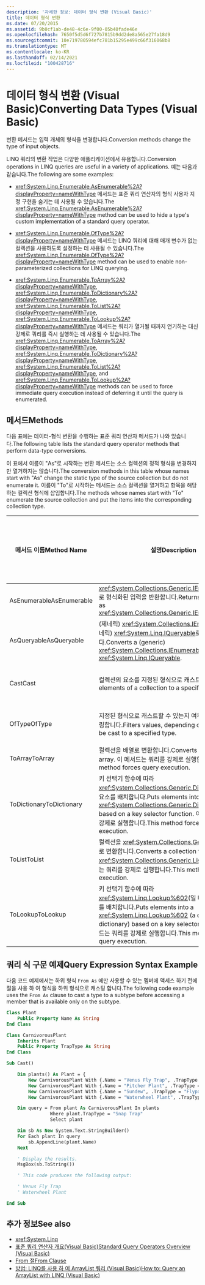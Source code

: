```yaml
---
description: '자세한 정보: 데이터 형식 변환 (Visual Basic)'
title: 데이터 형식 변환
ms.date: 07/20/2015
ms.assetid: 9b0cf1ab-de48-4c6e-9f00-05b40fade46e
ms.openlocfilehash: 7650f5d5d6f727b7815b9dd2de8a565e27fa18d9
ms.sourcegitcommit: 10e719780594efc781b15295e499c66f316068b8
ms.translationtype: MT
ms.contentlocale: ko-KR
ms.lasthandoff: 02/14/2021
ms.locfileid: "100428716"
---
```

# <a name="converting-data-types-visual-basic"></a><span data-ttu-id="2b9fa-103">데이터 형식 변환 (Visual Basic)</span><span class="sxs-lookup"><span data-stu-id="2b9fa-103">Converting Data Types (Visual Basic)</span></span>

<span data-ttu-id="2b9fa-104">변환 메서드는 입력 개체의 형식을 변경합니다.</span><span class="sxs-lookup"><span data-stu-id="2b9fa-104">Conversion methods change the type of input objects.</span></span>

 <span data-ttu-id="2b9fa-105">LINQ 쿼리의 변환 작업은 다양한 애플리케이션에서 유용합니다.</span><span class="sxs-lookup"><span data-stu-id="2b9fa-105">Conversion operations in LINQ queries are useful in a variety of applications.</span></span> <span data-ttu-id="2b9fa-106">예는 다음과 같습니다.</span><span class="sxs-lookup"><span data-stu-id="2b9fa-106">The following are some examples:</span></span>

- <span data-ttu-id="2b9fa-107"><xref:System.Linq.Enumerable.AsEnumerable%2A?displayProperty=nameWithType> 메서드는 표준 쿼리 연산자의 형식 사용자 지정 구현을 숨기는 데 사용될 수 있습니다.</span><span class="sxs-lookup"><span data-stu-id="2b9fa-107">The <xref:System.Linq.Enumerable.AsEnumerable%2A?displayProperty=nameWithType> method can be used to hide a type's custom implementation of a standard query operator.</span></span>

- <span data-ttu-id="2b9fa-108"><xref:System.Linq.Enumerable.OfType%2A?displayProperty=nameWithType> 메서드는 LINQ 쿼리에 대해 매개 변수가 없는 컬렉션을 사용하도록 설정하는 데 사용될 수 있습니다.</span><span class="sxs-lookup"><span data-stu-id="2b9fa-108">The <xref:System.Linq.Enumerable.OfType%2A?displayProperty=nameWithType> method can be used to enable non-parameterized collections for LINQ querying.</span></span>

- <span data-ttu-id="2b9fa-109"><xref:System.Linq.Enumerable.ToArray%2A?displayProperty=nameWithType>, <xref:System.Linq.Enumerable.ToDictionary%2A?displayProperty=nameWithType>, <xref:System.Linq.Enumerable.ToList%2A?displayProperty=nameWithType>, <xref:System.Linq.Enumerable.ToLookup%2A?displayProperty=nameWithType> 메서드는 쿼리가 열거될 때까지 연기하는 대신 강제로 쿼리를 즉시 실행하는 데 사용될 수 있습니다.</span><span class="sxs-lookup"><span data-stu-id="2b9fa-109">The <xref:System.Linq.Enumerable.ToArray%2A?displayProperty=nameWithType>, <xref:System.Linq.Enumerable.ToDictionary%2A?displayProperty=nameWithType>, <xref:System.Linq.Enumerable.ToList%2A?displayProperty=nameWithType>, and <xref:System.Linq.Enumerable.ToLookup%2A?displayProperty=nameWithType> methods can be used to force immediate query execution instead of deferring it until the query is enumerated.</span></span>

## <a name="methods"></a><span data-ttu-id="2b9fa-110">메서드</span><span class="sxs-lookup"><span data-stu-id="2b9fa-110">Methods</span></span>

<span data-ttu-id="2b9fa-111">다음 표에는 데이터-형식 변환을 수행하는 표준 쿼리 연산자 메서드가 나와 있습니다.</span><span class="sxs-lookup"><span data-stu-id="2b9fa-111">The following table lists the standard query operator methods that perform data-type conversions.</span></span>

<span data-ttu-id="2b9fa-112">이 표에서 이름이 "As"로 시작하는 변환 메서드는 소스 컬렉션의 정적 형식을 변경하지만 열거하지는 않습니다.</span><span class="sxs-lookup"><span data-stu-id="2b9fa-112">The conversion methods in this table whose names start with "As" change the static type of the source collection but do not enumerate it.</span></span> <span data-ttu-id="2b9fa-113">이름이 "To"로 시작하는 메서드는 소스 컬렉션을 열거하고 항목을 해당하는 컬렉션 형식에 삽입합니다.</span><span class="sxs-lookup"><span data-stu-id="2b9fa-113">The methods whose names start with "To" enumerate the source collection and put the items into the corresponding collection type.</span></span>

|<span data-ttu-id="2b9fa-114">메서드 이름</span><span class="sxs-lookup"><span data-stu-id="2b9fa-114">Method Name</span></span>|<span data-ttu-id="2b9fa-115">설명</span><span class="sxs-lookup"><span data-stu-id="2b9fa-115">Description</span></span>|<span data-ttu-id="2b9fa-116">Visual Basic 쿼리 식 구문</span><span class="sxs-lookup"><span data-stu-id="2b9fa-116">Visual Basic Query Expression Syntax</span></span>|<span data-ttu-id="2b9fa-117">추가 정보</span><span class="sxs-lookup"><span data-stu-id="2b9fa-117">More Information</span></span>|
|-----------------|-----------------|------------------------------------------|----------------------|
|<span data-ttu-id="2b9fa-118">AsEnumerable</span><span class="sxs-lookup"><span data-stu-id="2b9fa-118">AsEnumerable</span></span>|<span data-ttu-id="2b9fa-119"><xref:System.Collections.Generic.IEnumerable%601>로 형식화된 입력을 반환합니다.</span><span class="sxs-lookup"><span data-stu-id="2b9fa-119">Returns the input typed as <xref:System.Collections.Generic.IEnumerable%601>.</span></span>|<span data-ttu-id="2b9fa-120">해당 사항 없음.</span><span class="sxs-lookup"><span data-stu-id="2b9fa-120">Not applicable.</span></span>|<xref:System.Linq.Enumerable.AsEnumerable%2A?displayProperty=nameWithType>|
|<span data-ttu-id="2b9fa-121">AsQueryable</span><span class="sxs-lookup"><span data-stu-id="2b9fa-121">AsQueryable</span></span>|<span data-ttu-id="2b9fa-122">(제네릭) <xref:System.Collections.IEnumerable>을 (제네릭) <xref:System.Linq.IQueryable>로 변환합니다.</span><span class="sxs-lookup"><span data-stu-id="2b9fa-122">Converts a (generic) <xref:System.Collections.IEnumerable> to a (generic) <xref:System.Linq.IQueryable>.</span></span>|<span data-ttu-id="2b9fa-123">해당 사항 없음.</span><span class="sxs-lookup"><span data-stu-id="2b9fa-123">Not applicable.</span></span>|<xref:System.Linq.Queryable.AsQueryable%2A?displayProperty=nameWithType>|
|<span data-ttu-id="2b9fa-124">Cast</span><span class="sxs-lookup"><span data-stu-id="2b9fa-124">Cast</span></span>|<span data-ttu-id="2b9fa-125">컬렉션의 요소를 지정된 형식으로 캐스트합니다.</span><span class="sxs-lookup"><span data-stu-id="2b9fa-125">Casts the elements of a collection to a specified type.</span></span>|`From … As …`|<xref:System.Linq.Enumerable.Cast%2A?displayProperty=nameWithType><br /><br /> <xref:System.Linq.Queryable.Cast%2A?displayProperty=nameWithType>|
|<span data-ttu-id="2b9fa-126">OfType</span><span class="sxs-lookup"><span data-stu-id="2b9fa-126">OfType</span></span>|<span data-ttu-id="2b9fa-127">지정된 형식으로 캐스트할 수 있는지 여부에 따라 값을 필터링합니다.</span><span class="sxs-lookup"><span data-stu-id="2b9fa-127">Filters values, depending on their ability to be cast to a specified type.</span></span>|<span data-ttu-id="2b9fa-128">해당 사항 없음.</span><span class="sxs-lookup"><span data-stu-id="2b9fa-128">Not applicable.</span></span>|<xref:System.Linq.Enumerable.OfType%2A?displayProperty=nameWithType><br /><br /> <xref:System.Linq.Queryable.OfType%2A?displayProperty=nameWithType>|
|<span data-ttu-id="2b9fa-129">ToArray</span><span class="sxs-lookup"><span data-stu-id="2b9fa-129">ToArray</span></span>|<span data-ttu-id="2b9fa-130">컬렉션을 배열로 변환합니다.</span><span class="sxs-lookup"><span data-stu-id="2b9fa-130">Converts a collection to an array.</span></span> <span data-ttu-id="2b9fa-131">이 메서드는 쿼리를 강제로 실행합니다.</span><span class="sxs-lookup"><span data-stu-id="2b9fa-131">This method forces query execution.</span></span>|<span data-ttu-id="2b9fa-132">해당 사항 없음.</span><span class="sxs-lookup"><span data-stu-id="2b9fa-132">Not applicable.</span></span>|<xref:System.Linq.Enumerable.ToArray%2A?displayProperty=nameWithType>|
|<span data-ttu-id="2b9fa-133">ToDictionary</span><span class="sxs-lookup"><span data-stu-id="2b9fa-133">ToDictionary</span></span>|<span data-ttu-id="2b9fa-134">키 선택기 함수에 따라 <xref:System.Collections.Generic.Dictionary%602>에 요소를 배치합니다.</span><span class="sxs-lookup"><span data-stu-id="2b9fa-134">Puts elements into a <xref:System.Collections.Generic.Dictionary%602> based on a key selector function.</span></span> <span data-ttu-id="2b9fa-135">이 메서드는 쿼리를 강제로 실행합니다.</span><span class="sxs-lookup"><span data-stu-id="2b9fa-135">This method forces query execution.</span></span>|<span data-ttu-id="2b9fa-136">해당 사항 없음.</span><span class="sxs-lookup"><span data-stu-id="2b9fa-136">Not applicable.</span></span>|<xref:System.Linq.Enumerable.ToDictionary%2A?displayProperty=nameWithType>|
|<span data-ttu-id="2b9fa-137">ToList</span><span class="sxs-lookup"><span data-stu-id="2b9fa-137">ToList</span></span>|<span data-ttu-id="2b9fa-138">컬렉션을 <xref:System.Collections.Generic.List%601>로 변환합니다.</span><span class="sxs-lookup"><span data-stu-id="2b9fa-138">Converts a collection to a <xref:System.Collections.Generic.List%601>.</span></span> <span data-ttu-id="2b9fa-139">이 메서드는 쿼리를 강제로 실행합니다.</span><span class="sxs-lookup"><span data-stu-id="2b9fa-139">This method forces query execution.</span></span>|<span data-ttu-id="2b9fa-140">해당 사항 없음.</span><span class="sxs-lookup"><span data-stu-id="2b9fa-140">Not applicable.</span></span>|<xref:System.Linq.Enumerable.ToList%2A?displayProperty=nameWithType>|
|<span data-ttu-id="2b9fa-141">ToLookup</span><span class="sxs-lookup"><span data-stu-id="2b9fa-141">ToLookup</span></span>|<span data-ttu-id="2b9fa-142">키 선택기 함수에 따라 <xref:System.Linq.Lookup%602>(일 대 다 사전)에 요소를 배치합니다.</span><span class="sxs-lookup"><span data-stu-id="2b9fa-142">Puts elements into a <xref:System.Linq.Lookup%602> (a one-to-many dictionary) based on a key selector function.</span></span> <span data-ttu-id="2b9fa-143">이 메서드는 쿼리를 강제로 실행합니다.</span><span class="sxs-lookup"><span data-stu-id="2b9fa-143">This method forces query execution.</span></span>|<span data-ttu-id="2b9fa-144">해당 사항 없음.</span><span class="sxs-lookup"><span data-stu-id="2b9fa-144">Not applicable.</span></span>|<xref:System.Linq.Enumerable.ToLookup%2A?displayProperty=nameWithType>|

## <a name="query-expression-syntax-example"></a><span data-ttu-id="2b9fa-145">쿼리 식 구문 예제</span><span class="sxs-lookup"><span data-stu-id="2b9fa-145">Query Expression Syntax Example</span></span>

<span data-ttu-id="2b9fa-146">다음 코드 예제에서는 하위 형식 `From As` 에만 사용할 수 있는 멤버에 액세스 하기 전에 절을 사용 하 여 형식을 하위 형식으로 캐스팅 합니다.</span><span class="sxs-lookup"><span data-stu-id="2b9fa-146">The following code example uses the `From As` clause to cast a type to a subtype before accessing a member that is available only on the subtype.</span></span>

```vb
Class Plant
    Public Property Name As String
End Class

Class CarnivorousPlant
    Inherits Plant
    Public Property TrapType As String
End Class

Sub Cast()

    Dim plants() As Plant = {
        New CarnivorousPlant With {.Name = "Venus Fly Trap", .TrapType = "Snap Trap"},
        New CarnivorousPlant With {.Name = "Pitcher Plant", .TrapType = "Pitfall Trap"},
        New CarnivorousPlant With {.Name = "Sundew", .TrapType = "Flypaper Trap"},
        New CarnivorousPlant With {.Name = "Waterwheel Plant", .TrapType = "Snap Trap"}}

    Dim query = From plant As CarnivorousPlant In plants
                Where plant.TrapType = "Snap Trap"
                Select plant

    Dim sb As New System.Text.StringBuilder()
    For Each plant In query
        sb.AppendLine(plant.Name)
    Next

    ' Display the results.
    MsgBox(sb.ToString())

    ' This code produces the following output:

    ' Venus Fly Trap
    ' Waterwheel Plant

End Sub
```

## <a name="see-also"></a><span data-ttu-id="2b9fa-147">추가 정보</span><span class="sxs-lookup"><span data-stu-id="2b9fa-147">See also</span></span>

- <xref:System.Linq>
- [<span data-ttu-id="2b9fa-148">표준 쿼리 연산자 개요(Visual Basic)</span><span class="sxs-lookup"><span data-stu-id="2b9fa-148">Standard Query Operators Overview (Visual Basic)</span></span>](standard-query-operators-overview.md)
- [<span data-ttu-id="2b9fa-149">From 절</span><span class="sxs-lookup"><span data-stu-id="2b9fa-149">From Clause</span></span>](../../../language-reference/queries/from-clause.md)
- [<span data-ttu-id="2b9fa-150">방법: LINQ를 사용 하 여 ArrayList 쿼리 (Visual Basic)</span><span class="sxs-lookup"><span data-stu-id="2b9fa-150">How to: Query an ArrayList with LINQ (Visual Basic)</span></span>](how-to-query-an-arraylist-with-linq.md)
